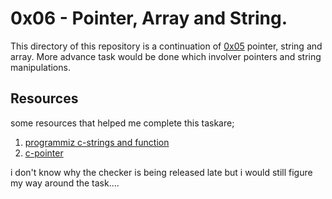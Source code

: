 # 0x06 - Pointer, Array and String.
This directory of this repository is a continuation of [0x05](https://github.com/ConquerorCletus/alx-low_level_programming/tree/master/0x05-pointers_arrays_strings) pointer, string and array. More advance task would be done which involver pointers and string manipulations.

## Resources
some resources that helped me complete this taskare;
1. [programmiz c-strings and function](https://youtu.be/XdnmsKUvGsc)
2. [c-pointer](https://www.tutorialspoint.com/cprogramming/c_pointers.htm)

i don't know why the checker is being released late but i would still figure my way around the task....

